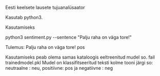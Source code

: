 Eesti keelsete lausete tujuanalüsaator

Kasutab python3.

Kasutamiseks

python3 sentiment.py --sentence "Palju raha on väga tore!"

Tulemus: Palju raha on väga tore! pos

Kasutamiseks peab olema samas kataloogis eeltreenitud mudel so. fail trainedmodel.pkl
Mudel on klassifitseeritud teksti kolme tooni järgi so: neutraalne : neu, positiivne: pos ja negatiivne : neg
